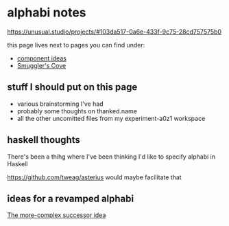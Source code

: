 # alphabi notes

https://unusual.studio/projects/#103da517-0a6e-433f-9c75-28cd757575b0

this page lives next to pages you can find under:

- [component ideas](cc2836d4-ad3f-4f0a-8974-981f8cc69b36.md)
- [Smuggler's Cove](58d3072a-0670-4bc3-9db2-fca214ca725e.md)

## stuff I should put on this page

- various brainstorming I've had
- probably some thoughts on thanked.name
- all the other uncomitted files from my experiment-a0z1 workspace

## haskell thoughts

There's been a thihg where I've been thinking I'd like to specify alphabi in Haskell

https://github.com/tweag/asterius would maybe facilitate that

## ideas for a revamped alphabi

[The more-complex successor idea](05ec49f4-5955-4876-82d2-9dd77d36c6c5.md)
